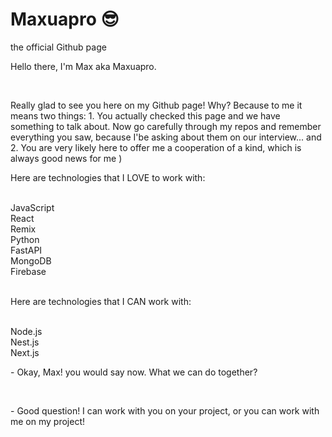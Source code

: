 <!DOCTYPE html>
<html lang="en">

<head>
  <meta charset="UTF-8">
  <meta http-equiv="X-UA-Compatible" content="IE=edge">
  <meta name="viewport" content="width=device-width, initial-scale=1.0">
  <link rel="stylesheet" href="styles.css">
</head>

<body>
  <div class="bulletpoints">
    <h1>Maxuapro 😎</h1><span>the official Github page</span>
  </div>

  <div class="impoblock">
    <p>
      Hello there, I'm Max aka Maxuapro.
    </p>
    <br>
    <p>
      Really glad to see you here on my Github page! Why? Because to me it means two things: 1. You actually checked
      this
      page and we have something to talk about. Now go carefully through my repos and remember everything you saw,
      because
      I'be asking about them on our interview... and 2. You are very likely here to offer me a cooperation of a kind,
      which is always good news for me )
    </p>
  </div>

  <div class="bulletpoints">
    <p>
      Here are technologies that I LOVE to work with:
    </p>
    <br>
    <div class="flexrow">
      <div class="pill">JavaScript</div>
      <div class="pill">React</div>
      <div class="pill">Remix</div>
      <div class="pill">Python</div>
      <div class="pill">FastAPI</div>
      <div class="pill">MongoDB</div>
      <div class="pill">Firebase</div>
    </div>
    <br>
    <p>
      Here are technologies that I CAN work with:
    </p>
    <br>
    <div class="flexrow">
      <div class="pill">Node.js</div>
      <div class="pill">Nest.js</div>
      <div class="pill">Next.js</div>
    </div>
  </div>

  <div class="impoblock">
    <p>
      - Okay, Max! you would say now. What we can do together?
    </p>
    <br>
    <p>
      - Good question! I can work with you on your project, or you can work with me on my project!
    </p>
  </div>
</body>

</html>
